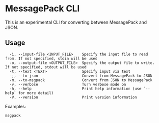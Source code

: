# MessagePack CLI

This is an experimental CLI for converting between MessagePack and JSON.

## Usage

```
  -i, --input-file <INPUT_FILE>    Specify the input file to read from. If not specified, stdin will be used
  -o, --output-file <OUTPUT_FILE>  Specify the output file to write. If not specified, stdout will be used
  -t, --text <TEXT>                Specify input via text
  -j, --to-json                    Convert from MessagePack to JSON
  -m, --to-msgpack                 Convert from JSON to MessagePack
  -v, --verbose                    Turn verbose mode on
  -h, --help                       Print help information (use `--help` for more detail)
  -V, --version                    Print version information
```

Examples:

```bash
msgpack

```
